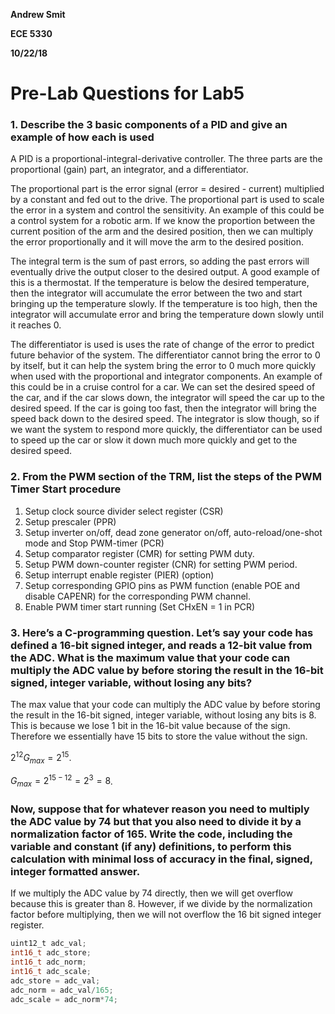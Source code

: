 __Andrew Smit__

__ECE 5330__

__10/22/18__

# Pre-Lab Questions for Lab5

### 1.  Describe the 3 basic components of a PID and give an example of how each is used   

A PID is a proportional-integral-derivative controller. The three parts are the proportional (gain) part, an integrator, and a differentiator. 

The proportional part is the error signal (error = desired - current) multiplied by a constant and fed out to the drive. The proportional part is used to scale the error in a system and control the sensitivity. An example of this could be a control system for a robotic arm. If we know the proportion between the current position of the arm and the desired position, then we can multiply the error proportionally and it will move the arm to the desired position.

The integral term is the sum of past errors, so adding the past errors will eventually drive the output closer to the desired output. A good example of this is a thermostat. If the temperature is below the desired temperature, then the integrator will accumulate the error between the two and start bringing up the temperature slowly. If the temperature is too high, then the integrator will accumulate error and bring the temperature down slowly until it reaches 0.

The differentiator is used is uses the rate of change of the error to predict future behavior of the system. The differentiator cannot bring the error to 0 by itself, but it can help the system bring the error to 0 much more quickly when used with the proportional and integrator components. An example of this could be in a cruise control for a car. We can set the desired speed of the car, and if the car slows down, the integrator will speed the car up to the desired speed. If the car is going too fast, then the integrator will bring the speed back down to the desired speed. The integrator is slow though, so if we want the system to respond more quickly, the differentiator can be used to speed up the car or slow it down much more quickly and get to the desired speed.

### 2.  From the PWM section of the TRM, list the steps of the PWM Timer Start procedure    

1. Setup clock source divider select register (CSR) 
2. Setup prescaler (PPR) 
3. Setup inverter on/off, dead zone generator on/off, auto-reload/one-shot mode and Stop PWM-timer (PCR) 
4. Setup comparator register (CMR) for setting PWM duty. 
5. Setup PWM down-counter register (CNR) for setting PWM period. 
6. Setup interrupt enable register (PIER) (option) 
7. Setup corresponding GPIO pins as PWM function (enable POE and disable CAPENR) for the corresponding PWM channel. 
8. Enable PWM timer start running (Set CHxEN = 1 in PCR) 

### 3. Here’s a C-programming question. Let’s say your code has defined a 16-bit signed integer, and reads a 12-bit value from the ADC. What is the maximum value that your code can multiply the ADC value by before storing the result in the 16-bit signed, integer variable, without losing any bits?   

The max value that your code can multiply the ADC value by before storing the result in the 16-bit signed, integer variable, without losing any bits is 8. This is because we lose 1 bit in the 16-bit value because of the sign. Therefore we essentially have 15 bits to store the value without the sign. 

$2^{12}G_{max}=2^{15}$. 

$G_{max}=2^{15-12}=2^3=8​$.

### Now, suppose that for whatever reason you need to multiply the ADC value by 74 but that you also need to divide it by a normalization factor of 165. Write the code, including the variable and constant (if any) definitions, to perform this calculation with minimal loss of accuracy in the final, signed, integer formatted answer.   

If we multiply the ADC value by 74 directly, then we will get overflow because this is greater than 8. However, if we divide by the normalization factor before multiplying, then we will not overflow the 16 bit signed integer register.

```C
uint12_t adc_val;
int16_t adc_store;
int16_t adc_norm;
int16_t adc_scale;
adc_store = adc_val;
adc_norm = adc_val/165;
adc_scale = adc_norm*74;
```

